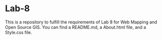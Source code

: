 # Lab-8
This is a repository to fulfill the requirements of Lab 8 for Web Mapping and Open Source GIS. You can find a README.md, a About.html file, and a Style.css file. 
